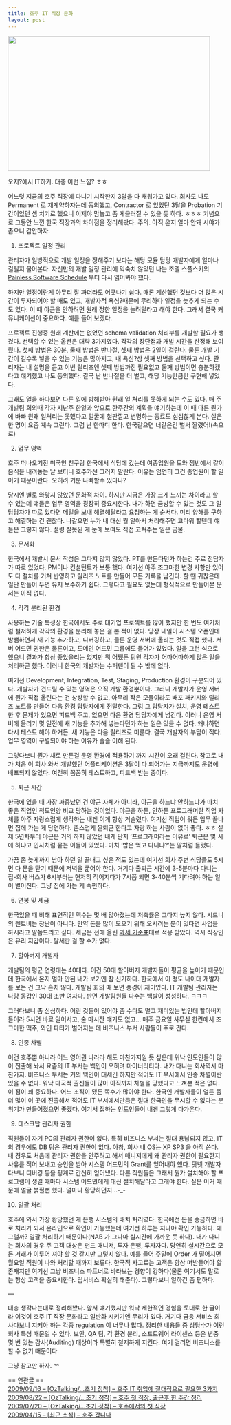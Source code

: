 ```yaml
---
title: 호주 IT 직장 문화
layout: post
---
```

<div style="width: 480px" class="wp-caption aligncenter">
  <img src="http://w12ard.github.io/wp-content/uploads/1/cfile6.uf.14474D0C4AE2CDE5488CD0.jpg" width="470" height="313" alt="" filename="cfile6.uf.14474D0C4AE2CDE5488CD0.jpg" filemime="" />
  
  <p class="wp-caption-text">
    오지?에서 IT하기. 대충 이런 느낌? ㅎㅎ
  </p>
</div>

  
어느덧 지금의 호주 직장에 다니기 시작한지 3달을 다 채워가고 있다. 회사도 나도 Permanent 로 재계약하자는데 동의했고, Contractor 로 있었던 3달을 Probation 기간이었던 셈 치기로 했으니 이제야 맘놓고 좀 게을러질 수 있을 듯 하다. ㅎㅎㅎ 기념으로 그동안 느낀 한국 직장과의 차이점을 정리해봤다. 주의. 아직 온지 얼마 안돼 시야가 좁으니 감안하자. 

1. 프로젝트 일정 관리

관리자가 일방적으로 개발 일정을 정해주기 보다는 해당 모듈 담당 개발자에게 얼마나 걸릴지 물어본다. 자신만의 개발 일정 관리에 익숙치 않았던 나는 조엘 스폴스키의 <a title="[http://www.joelonsoftware.com/articles/fog0000000245.html]로 이동합니다." target="_blank" href="http://www.joelonsoftware.com/articles/fog0000000245.html">Painless Software Schedule</a> 부터 다시 읽어봐야 했다.

하지만 일정이란게 아무리 잘 짜더라도 어긋나기 쉽다. 때론 계산했던 것보다 더 많은 시간이 투자되어야 할 때도 있고, 개발자적 욕심?때문에 무리하다 일정을 늦추게 되는 수도 있다. 이 때 야근을 안하려면 원래 정한 일정을 늘려달라고 해야 한다. 그래서 결국 커뮤니케이션이 중요하다. 예를 들어 보겠다. 

프로젝트 진행중 원래 계산에는 없었던 schema validation 처리부를 개발할 필요가 생겼다. 선택할 수 있는 옵션은 대략 3가지였다. 각각의 장단점과 개발 시간을 산정해 보여줬다. 첫째 방법은 30분, 둘째 방법은 반나절, 셋째 방법은 2일이 걸린다. 물론 개발 기간이 길수록 넣을 수 있는 기능은 많아지고, 내 욕심?상 셋째 방법을 선택하고 싶다. 관리자는 내 설명을 듣고 이번 릴리즈엔 셋째 방법까진 필요없고 둘째 방법이면 충분하겠다고 얘기했고 나도 동의했다. 결국 난 반나절을 더 벌고, 해당 기능만큼만 구현해 넣었다.&nbsp; 

그래도 일을 하다보면 다른 일에 방해받아 원래 일 처리를 못하게 되는 수도 있다. 매 주 개발팀 회의때 각자 지난주 한일과 앞으로 한주간의 계획을 얘기하는데 이 때 다른 뭔가에 바빠 원래 일처리는 못했다고 얼굴에 철판깔고 변명하는 동료도 심심찮게 본다. 실은 한 명이 요즘 계속 그런다. 그럼 난 한마디 한다. 한국같으면 너같은건 벌써 짤렸어!(속으로)

2. 업무 영역

호주 떠나오기전 미국인 친구랑 한국에서 식당에 갔는데 여종업원을 도와 쟁반에서 같이 음식을 내려놓는 날 보더니 호주가선 그러지 말란다. 이유는 엄연히 그건 종업원이 할 일이기 때문이란다. 오히려 기분 나빠할수 있다나? 

당시엔 별로 와닿지 않았던 문화적 차이. 하지만 지금은 가장 크게 느끼는 차이라고 할 수 있는데 얘들은 업무 영역을 굉장히 중요시한다. 내가 하면 금방할 수 있는 것도 그 일 담당자가 따로 있다면 메일을 보내 해결해달라고 요청하는 게 순서다. 미리 양해를 구하고 해결하는 건 괜찮다. 나같으면 누가 내 대신 뭘 알아서 처리해주면 고마워 할텐데 얘들은 그렇지 않다. 설령 잘못된 게 눈에 보여도 직접 고쳐주는 일은 금물.

3. 문서화

한국에서 개발시 문서 작성은 그다지 많지 않았다. PT를 만든다던가 하는건 주로 전담자가 따로 있었다. PM이나 컨설턴트가 보통 했다. 여기선 아주 조그마한 변경 사항만 있어도 다 절차를 거쳐 반영하고 릴리즈 노트를 만들어 모든 기록을 남긴다. 할 땐 귀찮은데 일단 만들어 두면 유지 보수하기 쉽다. 그렇다고 필요도 없는데 형식적으로 만들어본 문서는 아직 없다. 

4. 각각 분리된 환경

사용하는 기술 특성상 한국에서도 주로 대기업 프로젝트를 많이 했지만 한 번도 여기처럼 철저하게 각각의 환경을 분리해 놓은 걸 본 적이 없다. 당장 내일이 시스템 오픈인데 밤샘하면서 새 기능 추가하고, 디버깅하고, 물론 운영 서버에 올리는 것도 직접 했다. 서버 어드민 권한은 물론이고, 도메인 어드민 그룹에도 들어가 있었다. 일을 그런 식으로 했으니 결과가 항상 좋았을리는 없지만 뭐 어쨌든 팀원 각자가 어마어마하게 많은 일을 처리하곤 했다. 이러니 한국의 개발자는 수퍼맨이 될 수 밖에 없다.

여기선 Development, Integration, Test, Staging, Production 환경이 구분되어 있다. 개발자가 건드릴 수 있는 영역은 오직 개발 환경뿐이다. 그러니 개발자가 운영 서버에 뭔가 직접 올린다는 건 상상할 수 없고, 아무리 작은 모듈이라도 배포 패키지와 릴리즈 노트를 만들어 다음 환경 담당자에게 전달한다. 그럼 그 담당자가 설치, 운영 테스트한 후 문제가 있으면 피드백 주고, 없으면 다음 환경 담당자에게 넘긴다. 이러니 운영 서버에 올리기 몇 일전에 새 기능을 추가해 넣는다던가 하는 일은 있을 수 없다. 왜냐하면 다시 테스트 해야 하거든. 새 기능은 다음 릴리즈로 미룬다. 결국 개발자의 부담이 적다. 업무 영역이 구별되어야 하는 이유가 슬슬 이해 된다. 

그렇다보니 뭔가 새로 만든걸 운영 환경에 적용하기 까지 시간이 오래 걸린다. 참고로 내가 처음 이 회사 와서 개발했던 어플리케이션은 3달이 다 되어가는 지금까지도 운영에 배포되지 않았다. 여전히 꼼꼼히 테스트하고, 피드백 받는 중이다. 

5. 퇴근 시간

한국에 있을 때 가장 짜증났던 건 야근 자체가 아니라, 야근을 하느냐 안하느냐가 마치 좋은 직업인 척도인양 비교 당하는 것이었다. 야근을 하든, 안하든 프로그래머란 직업 자체를 아주 자랑스럽게 생각하는 내겐 이게 항상 거슬렸다. 여기선 직업이 뭐든 업무 끝나면 집에 가는 게 당연하다. 촌스럽게 짤퇴근 한다고 자랑 하는 사람이 없어 좋다. ㅎㅎ 실제 5년차부터 야근은 거의 하지 않았던 내게 단지 &#8216;프로그래머라는 이유로&#8217; 퇴근은 몇 시에 하냐고 인사처럼 묻는 이들이 있었다. 마치 &#8216;밥은 먹고 다니냐?&#8217;는 말처럼 들렸다. 

가끔 좀 늦게까지 남아 하던 일 끝내고 싶은 적도 있는데 여기선 회사 주변 식당들도 5시면 다 문을 닫기 때문에 저녁을 굶어야 한다. 거기다 출퇴근 시간에 3-5분마다 다니는 집-회사 버스가 6시부터는 현저히 적어지다가 7시쯤 되면 3-40분씩 기다려야 하는 일이 벌어진다. 그냥 집에 가는 게 속편하다. 

6. 연봉 및 세금

한국있을 때 비해 표면적인 액수는 몇 배 많아졌는데 저축률은 그다지 높지 않다. 시드니의 렌트비는 장난이 아니다. 만약 돈을 많이 모으기 위해 오시려는 분이 있다면 사업을 하시라고 말씀드리고 싶다. 세금은 전에 올린 <a title="[http://ahkim.com/entry/%ED%98%B8%EC%A3%BC-%EA%B3%BC%EC%84%B8-%EA%B8%B0%EC%A4%80%ED%91%9C]로 이동합니다." target="_self" href="http://ahkim.com/entry/%ED%98%B8%EC%A3%BC-%EA%B3%BC%EC%84%B8-%EA%B8%B0%EC%A4%80%ED%91%9C">과세 기준표</a>대로 적용 받았다. 역시 직장인은 유리 지갑이다. 탈세란 걸 할 수가 없다. 

7. 할아버지 개발자

개발팀의 평균 연령대는 40대다. 이건 50대 할아버지 개발자들이 평균을 높이기 때문인데 한국에서 온지 얼마 안된 내가 보기엔 참 신기하다. 한국에서 이 정도 나이대 개발자를 보는 건 그닥 흔치 않다. 개발팀 회의 때 보면 풍경이 재미있다. IT 개발팀 관리자는 나랑 동갑인 30대 초반 여자다. 반면 개발팀원들 다수는 백발이 성성하다. ㅋㅋㅋ 

그러다보니 좀 심심하다. 어린 것들이 있어야 좀 수다도 떨고 재미있는 법인데 할아버지들이라 5시면 바로 일어서고, 술 마시잔 얘기도 없고&#8230; 매주 금요일 사무실 한켠에서 조그마한 맥주, 와인 파티가 벌어지는 데 비즈니스 부서 사람들이 주로 간다. 

8. 인종 차별

이건 호주뿐 아니라 어느 영어권 나라라 해도 마찬가지일 듯 싶은데 워낙 인도인들이 많이 진출해 놔서 요즘의 IT 부서는 백인이 오히려 마이너리티다. 내가 다니는 회사역시 마찬가지. 비즈니스 부서는 거의 백인이 대세긴 하지만 적어도 IT 부서에서 인종 차별이란 있을 수 없다. 워낙 다국적 출신들이 많아 아직까지 차별을 당했다고 느껴본 적은 없다. 이 점이 꽤 중요하다. 어느 조직이 됐든 쪽수가 많아야 한다. 한국인 개발자들이 얼른 좀 더 많이 이 곳에 진출해서 적어도 IT 부서에서만큼은 절대 한국인을 무시할 수 없다는 분위기가 만들어졌으면 좋겠다. 여기서 접하는 인도인들이 내겐 그렇게 다가온다.

9. 데스크탑 관리자 권한

직원들이 자기 PC의 관리자 권한이 없다. 특히 비즈니스 부서는 절대 용납되지 않고, IT 의 경우에도 DB 팀은 관리자 권한이 없다. 아참, 회사 내 OS는 XP SP3 을 아직 쓴다. 내 경우도 처음에 관리자 권한을 안주려고 해서 매니져에게 왜 관리자 권한이 필요한지 사유를 적어 보내고 승인을 받아 시스템 어드민의 Grant를 얻어내야 했다. 닷넷 개발자다보니 디버깅 등을 핑계로 간신히 얻어냈다. 다른 직원들은 그래서 뭔가 설치해야 할 프로그램이 생길 때마다 시스템 어드민에게 대신 설치해달라고 그래야 한다. 실은 이거 때문에 얼굴 붉힐뻔 했다. 얼마나 황당하던지&#8230;-_-

10. 일괄 처리

호주에 와서 가장 황당했던 게 은행 시스템의 배치 처리였다. 한국에선 돈을 송금하면 바로 처리가 되서 온라인으로 확인이 가능했는데 여기선 하루는 지나야 확인 가능하다. 왜 그럴까? 일괄 처리하기 때문이다(NAB 가 그나마 실시간에 가까운 듯 하다). 내가 다니는 회사의 경우 주 고객 대상은 펀드 매니져, 투자 은행, 투자자다. 당연히 실시간으로 모든 거래가 이루어 져야 할 것 같지만 그렇지 않다. 예를 들어 주말에 Order 가 떨어지면 월요일 직원이 나와 처리할 때까지 보류다. 한국적 사고로는 고객은 항상 떠받들어야 할 존재지만 여기선 그냥 비즈니스 파트너로 바라보는 경향이 강하다(물론 여기서도 말로는 항상 고객을 중요시한다. 립서비스 확실히 해준다). 그렇다보니 일하긴 좀 편하다. 

&#8212; 

대충 생각나는대로 정리해봤다. 앞서 얘기했지만 워낙 제한적인 경험을 토대로 한 글이라 이것이 호주 IT 직장 문화라고 일반화 시키기엔 무리가 있다. 거기다 금융 서비스 회사다보니 지켜야 하는 각종 regulation 이 너무나 많다. 정리한 내용들 중 상당수가 이런 회사 특성 때문일 수 있다. 보안, QA 팀, 각 환경 분리, 소프트웨어 라이센스 등은 년중 몇 번 있는 감사(Auditing) 대상이라 특별히 철저하게 지킨다. 여기 걸리면 비즈니스를 할 수 없기 때문이다. 

그냥 참고만 하자. ^^

== 연관글 ==  
<a href="http://www.ahkim.com/entry/%ED%98%B8%EC%A3%BC-IT-%EC%B7%A8%EC%97%85%EC%97%90-%EC%A0%88%EB%8C%80%EC%A0%81%EC%9C%BC%EB%A1%9C-%ED%95%84%EC%9A%94%ED%95%9C-3%EA%B0%80%EC%A7%80" target="_blank">2009/09/16 &#8211; [OzTalking/&#8230;초기 정착] &#8211; 호주 IT 취업에 절대적으로 필요한 3가지</a>  
<a href="http://www.ahkim.com/entry/%ED%98%B8%EC%A3%BC-%EC%B2%AB-%EC%A7%81%EC%9E%A5-%EC%B6%9C%EA%B7%BC%ED%9B%84-%ED%95%9C-%EC%A3%BC%EA%B0%84-%EC%A0%95%EB%A6%AC" target="_blank">2009/08/22 &#8211; [OzTalking/&#8230;초기 정착] &#8211; 호주 첫 직장, 출근후 한 주간 정리</a>  
<a href="http://www.ahkim.com/entry/FirstCompanyToWorkForInAustralia" target="_blank">2009/07/20 &#8211; [OzTalking/&#8230;초기 정착] &#8211; 호주에서의 첫 직장</a>  
<a href="http://www.ahkim.com/entry/%ED%98%B8%EC%A3%BC-%EA%B0%91%EB%8B%88%EB%8B%A4" target="_blank">2009/04/15 &#8211; [최근 소식] &#8211; 호주 갑니다</a>
